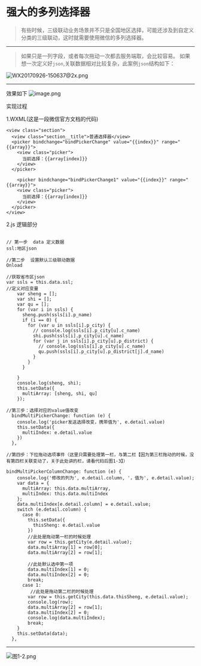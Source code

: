 # 强大的多列选择器

>有些时候，三级联动业务场景并不只是全国地区选择，可能还涉及到自定义分类的三级联动，这时就需要使用微信的多列选择器。

----
>如果只是一列字段，或者每次拖动一次都去服务端取，会比较容易。 如果想一次定义好`json`,关联数据相对比较复杂，此案例`json`结构如下：


![WX20170926-150637@2x.png](http://upload-images.jianshu.io/upload_images/4276407-6e0a603d52c31256.png?imageMogr2/auto-orient/strip%7CimageView2/2/w/1240)

-----
效果如下
![image.png](http://upload-images.jianshu.io/upload_images/4276407-db448d02ef96d1ff.png?imageMogr2/auto-orient/strip%7CimageView2/2/w/1240)


实现过程

1.WXML(这是一段微信官方文档的代码)
```
<view class="section">
  <view class="section__title">普通选择器</view>
  <picker bindchange="bindPickerChange" value="{{index}}" range="{{array}}">
    <view class="picker">
      当前选择：{{array[index]}}
    </view>
  </picker>

    <picker bindchange="bindPickerChange1" value="{{index}}" range="{{array}}">
    <view class="picker">
      当前选择：{{array[index]}}
    </view>
  </picker>
</view>

```


2.js 逻辑部分
```

// 第一步  data 定义数据
ssl:地区json

//第二步  设置默认三级联动数据
Onload

//获取省市区json
var ssls = this.data.ssl;
//定义对应变量
    var sheng = [];
    var shi = [];
    var qu = [];
    for (var i in ssls) {
      sheng.push(ssls[i].p_name)
      if (i == 0) {
        for (var u in ssls[i].p_city) {
          // console.log(ssls[i].p_city[u].c_name)
          shi.push(ssls[i].p_city[u].c_name)
          for (var j in ssls[i].p_city[u].p_district) {
            // console.log(ssls[i].p_city[u].c_name)
            qu.push(ssls[i].p_city[u].p_district[j].d_name)
          }
        }
      }

    }
    console.log(sheng, shi);
    this.setData({
      multiArray: [sheng, shi, qu]
    });

//第三步：选择对应的value值改变
  bindMultiPickerChange: function (e) {
    console.log('picker发送选择改变，携带值为', e.detail.value)
    this.setData({
      multiIndex: e.detail.value
    })
  },

//第四步：下拉拖动选项事件（这里只需要处理第一栏，与第二栏【因为第三栏拖动的时候，没有第四栏关联变动了，关于此处讲的栏，请看代码后图1-3】）

bindMultiPickerColumnChange: function (e) {
    console.log('修改的列为', e.detail.column, '，值为', e.detail.value);
    var data = {
      multiArray: this.data.multiArray,
      multiIndex: this.data.multiIndex
    };
    data.multiIndex[e.detail.column] = e.detail.value;
    switch (e.detail.column) {
      case 0:
        this.setData({
          thisSheng: e.detail.value
        })
        //此处是拖动第一栏的时候处理
        var row = this.getCity(e.detail.value);
        data.multiArray[1] = row[0];
        data.multiArray[2] = row[1];

        //此处默认选中第一项
        data.multiIndex[1] = 0;
        data.multiIndex[2] = 0;
        break;
      case 1:
         //此处是拖动第二栏的时候处理
        var row = this.getCity(this.data.thisSheng, e.detail.value);
        console.log(row);
        data.multiArray[2] = row[1];
        data.multiIndex[2] = 0;
        console.log(data.multiIndex);
        break;
    }
    this.setData(data);
  },
```
---
![图1-2.png](http://upload-images.jianshu.io/upload_images/4276407-be01613c573a790d.png?imageMogr2/auto-orient/strip%7CimageView2/2/w/1240)
